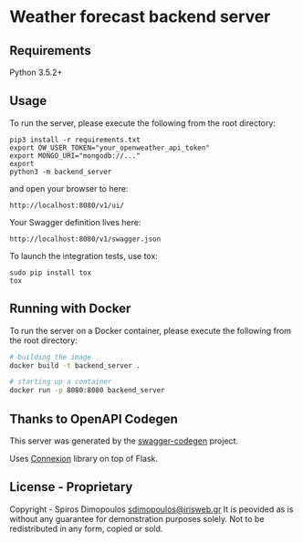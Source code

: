 # Weather forecast backend server

## Requirements
Python 3.5.2+

## Usage
To run the server, please execute the following from the root directory:

```
pip3 install -r requirements.txt
export OW_USER_TOKEN="your_openweather_api_token"
export MONGO_URI="mongodb://..."
export
python3 -m backend_server
```

and open your browser to here:

```
http://localhost:8080/v1/ui/
```

Your Swagger definition lives here:

```
http://localhost:8080/v1/swagger.json
```

To launch the integration tests, use tox:
```
sudo pip install tox
tox
```

## Running with Docker

To run the server on a Docker container, please execute the following from the root directory:

```bash
# building the image
docker build -t backend_server .

# starting up a container
docker run -p 8080:8080 backend_server
```

## Thanks to OpenAPI Codegen

This server was generated by the [swagger-codegen](https://github.com/swagger-api/swagger-codegen) project.

Uses [Connexion](https://github.com/zalando/connexion) library on top of Flask.

## License - Proprietary
Copyright - Spiros Dimopoulos <sdimopoulos@irisweb.gr>
It is peovided as is without any guarantee for demonstration purposes solely.
Not to be redistributed in any form, copied or sold.
